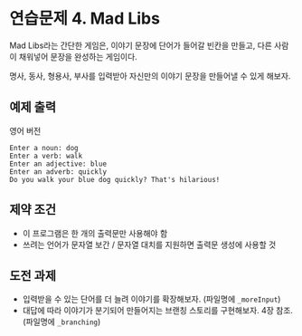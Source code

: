# 연습문제 4. Mad Libs

Mad Libs라는 간단한 게임은, 이야기 문장에 단어가 들어갈 빈칸을 만들고, 다른 사람이 채워넣어 문장을 완성하는 게임이다.

명사, 동사, 형용사, 부사를 입력받아 자신만의 이야기 문장을 만들어낼 수 있게 해보자.

## 예제 출력

영어 버전
```
Enter a noun: dog
Enter a verb: walk
Enter an adjective: blue
Enter an adverb: quickly
Do you walk your blue dog quickly? That's hilarious!
```

## 제약 조건

- 이 프로그램은 한 개의 출력문만 사용해야 함
- 쓰려는 언어가 문자열 보간 / 문자열 대치를 지원하면 출력문 생성에 사용할 것

## 도전 과제

- 입력받을 수 있는 단어를 더 늘려 이야기를 확장해보자. (파일명에 `_moreInput`)
- 대답에 따라 이야기가 분기되어 만들어지는 브랜칭 스토리를 구현해보자. 4장 참조. (파일명에 `_branching`)